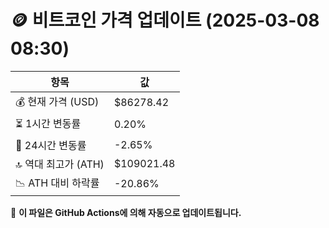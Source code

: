 # 🪙 비트코인 가격 업데이트 (2025-03-08 08:30)

| 항목                | 값 |
|--------------------|----------------|
| 💰 현재 가격 (USD) | $86278.42 |
| ⏳ 1시간 변동률    | 0.20% |
| 📆 24시간 변동률   | -2.65% |
| 🔝 역대 최고가 (ATH) | $109021.48 |
| 📉 ATH 대비 하락률 | -20.86% |

🔄 **이 파일은 GitHub Actions에 의해 자동으로 업데이트됩니다.**
